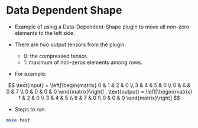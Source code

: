 # Data Dependent Shape

+ Example of using a Data-Dependent-Shape plugin to move all non-zero elements to the left side.

+ There are two output tensors from the plugin:
  + 0: the compressed tensor.
  + 1: maximum of non-zeros elements among rows.

+ For example:

$$
\text{input} =
\left[\begin{matrix}
    0 & 1 & 2 & 0 \\ 3 & 4 & 5 & 0 \\ 0 & 6 & 0 & 7 \\ 0 & 0 & 0 & 0
\end{matrix}\right]
,
\text{output} =
\left[\begin{matrix}
    1 & 2 & 0 \\ 3 & 4 & 5 \\ 6 & 7 & 0 \\ 0 & 0 & 0
\end{matrix}\right]
$$

+ Steps to run.

```bash
make test
```
